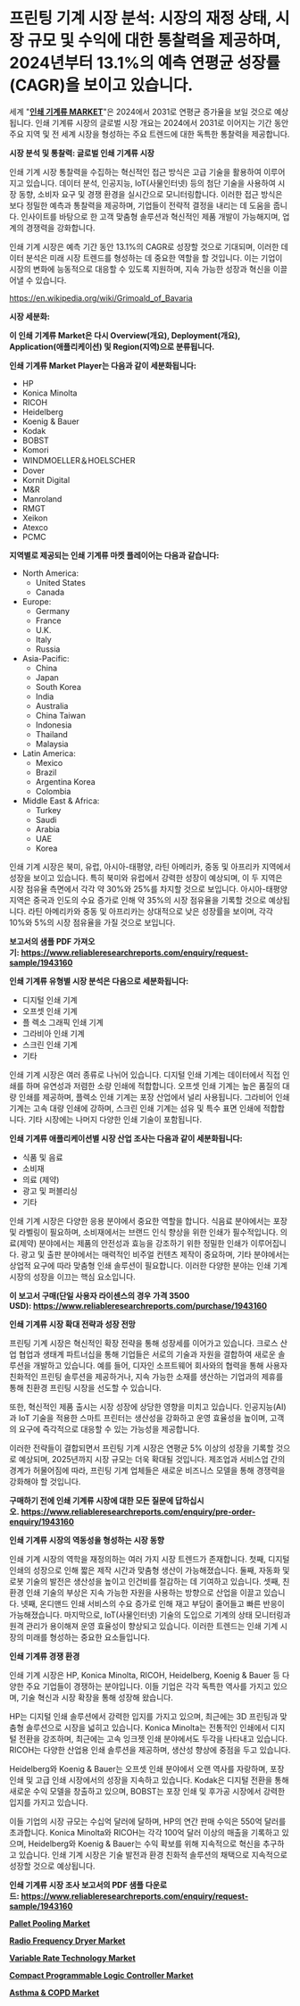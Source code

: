 <p><h1>프린팅 기계 시장 분석: 시장의 재정 상태, 시장 규모 및 수익에 대한 통찰력을 제공하며, 2024년부터 13.1%의 예측 연평균 성장률(CAGR)을 보이고 있습니다.</h1></p><p>세계 "<strong><a href="https://www.reliableresearchreports.com/printing-machinery-r1943160?utm_campaign=106&utm_medium=8&utm_source=Github&utm_content=ia&utm_term=22112024&utm_id=printing-machinery">인쇄 기계류 MARKET</a></strong>"은 2024에서 2031로 연평균 증가율을 보일 것으로 예상됩니다. 인쇄 기계류 시장의 글로벌 시장 개요는 2024에서 2031로 이어지는 기간 동안 주요 지역 및 전 세계 시장을 형성하는 주요 트렌드에 대한 독특한 통찰력을 제공합니다.</p>
<p><strong>시장 분석 및 통찰력: 글로벌 인쇄 기계류 시장</strong></p>
<p><p>인쇄 기계 시장 통찰력을 수집하는 혁신적인 접근 방식은 고급 기술을 활용하여 이루어지고 있습니다. 데이터 분석, 인공지능, IoT(사물인터넷) 등의 첨단 기술을 사용하여 시장 동향, 소비자 요구 및 경쟁 환경을 실시간으로 모니터링합니다. 이러한 접근 방식은 보다 정밀한 예측과 통찰력을 제공하며, 기업들이 전략적 결정을 내리는 데 도움을 줍니다. 인사이트를 바탕으로 한 고객 맞춤형 솔루션과 혁신적인 제품 개발이 가능해지며, 업계의 경쟁력을 강화합니다. </p><p>인쇄 기계 시장은 예측 기간 동안 13.1%의 CAGR로 성장할 것으로 기대되며, 이러한 데이터 분석은 미래 시장 트렌드를 형성하는 데 중요한 역할을 할 것입니다. 이는 기업이 시장의 변화에 능동적으로 대응할 수 있도록 지원하며, 지속 가능한 성장과 혁신을 이끌어낼 수 있습니다.</p></p>
<p><a href="%7CAUTHORITHY_DOMAIN_URL%7C?utm_campaign=106&utm_medium=8&utm_source=Github&utm_content=ia&utm_term=22112024&utm_id=printing-machinery">https://en.wikipedia.org/wiki/Grimoald_of_Bavaria</a></p>
<p><strong>시장 세분화:</strong></p>
<p><strong>이 인쇄 기계류 Market은 다시 Overview(개요), Deployment(개요), Application(애플리케이션) 및 Region(지역)으로 분류됩니다.</strong></p>
<p><strong>인쇄 기계류 Market Player는 다음과 같이 세분화됩니다:</strong></p>
<p><ul><li>HP</li><li>Konica Minolta</li><li>RICOH</li><li>Heidelberg</li><li>Koenig & Bauer</li><li>Kodak</li><li>BOBST</li><li>Komori</li><li>WINDMOELLER＆HOELSCHER</li><li>Dover</li><li>Kornit Digital</li><li>M&R</li><li>Manroland</li><li>RMGT</li><li>Xeikon</li><li>Atexco</li><li>PCMC</li></ul></p>
<p><strong>지역별로 제공되는 인쇄 기계류 마켓 플레이어는 다음과 같습니다:</strong></p>
<p><ul>
    <li>
        North America:
        <ul>
            <li>United States</li>
            <li>Canada</li>
        </ul>
    </li>
    <li>
        Europe:
        <ul>
            <li>Germany</li>
            <li>France</li>
            <li>U.K.</li>
            <li>Italy</li>
            <li>Russia</li>
        </ul>
    </li>
    <li>
        Asia-Pacific:
        <ul>
            <li>China</li>
            <li>Japan</li>
            <li>South Korea</li>
            <li>India</li>
            <li>Australia</li>
            <li>China Taiwan</li>
            <li>Indonesia</li>
            <li>Thailand</li>
            <li>Malaysia</li>
        </ul>
    </li>
    <li>
        Latin America:
        <ul>
            <li>Mexico</li>
            <li>Brazil</li>
            <li>Argentina Korea</li>
            <li>Colombia</li>
        </ul>
    </li>
    <li>
        Middle East & Africa:
        <ul>
            <li>Turkey</li>
            <li>Saudi</li>
            <li>Arabia</li>
            <li>UAE</li>
            <li>Korea</li>
        </ul>
    </li>
    </ul></p>
<p><p>인쇄 기계 시장은 북미, 유럽, 아시아-태평양, 라틴 아메리카, 중동 및 아프리카 지역에서 성장을 보이고 있습니다. 특히 북미와 유럽에서 강력한 성장이 예상되며, 이 두 지역은 시장 점유율 측면에서 각각 약 30%와 25%를 차지할 것으로 보입니다. 아시아-태평양 지역은 중국과 인도의 수요 증가로 인해 약 35%의 시장 점유율을 기록할 것으로 예상됩니다. 라틴 아메리카와 중동 및 아프리카는 상대적으로 낮은 성장률을 보이며, 각각 10%와 5%의 시장 점유율을 가질 것으로 보입니다.</p></p>
<p><strong>보고서의 샘플 PDF 가져오기:&nbsp;<a href="https://www.reliableresearchreports.com/enquiry/request-sample/1943160?utm_campaign=106&utm_medium=8&utm_source=Github&utm_content=ia&utm_term=22112024&utm_id=printing-machinery">https://www.reliableresearchreports.com/enquiry/request-sample/1943160</a></strong></p>
<p><strong>인쇄 기계류 유형별 시장 분석은 다음으로 세분화됩니다:</strong></p>
<p><ul><li>디지털 인쇄 기계</li><li>오프셋 인쇄 기계</li><li>플 렉소 그래픽 인쇄 기계</li><li>그라비아 인쇄 기계</li><li>스크린 인쇄 기계</li><li>기타</li></ul></p>
<p><p>인쇄 기계 시장은 여러 종류로 나뉘어 있습니다. 디지털 인쇄 기계는 데이터에서 직접 인쇄를 하며 유연성과 저렴한 소량 인쇄에 적합합니다. 오프셋 인쇄 기계는 높은 품질의 대량 인쇄를 제공하며, 플렉소 인쇄 기계는 포장 산업에서 널리 사용됩니다. 그라비어 인쇄 기계는 고속 대량 인쇄에 강하며, 스크린 인쇄 기계는 섬유 및 특수 표면 인쇄에 적합합니다. 기타 시장에는 나머지 다양한 인쇄 기술이 포함됩니다.</p></p>
<p><strong>인쇄 기계류 애플리케이션별 시장 산업 조사는 다음과 같이 세분화됩니다:</strong></p>
<p><ul><li>식품 및 음료</li><li>소비재</li><li>의료 (제약)</li><li>광고 및 퍼블리싱</li><li>기타</li></ul></p>
<p><p>인쇄 기계 시장은 다양한 응용 분야에서 중요한 역할을 합니다. 식음료 분야에서는 포장 및 라벨링이 필요하며, 소비재에서는 브랜드 인식 향상을 위한 인쇄가 필수적입니다. 의료(제약) 분야에서는 제품의 안전성과 효능을 강조하기 위한 정밀한 인쇄가 이루어집니다. 광고 및 출판 분야에서는 매력적인 비주얼 컨텐츠 제작이 중요하며, 기타 분야에서는 상업적 요구에 따라 맞춤형 인쇄 솔루션이 필요합니다. 이러한 다양한 분야는 인쇄 기계 시장의 성장을 이끄는 핵심 요소입니다.</p></p>
<p><strong>이 보고서 구매(단일 사용자 라이센스의 경우 가격 3500 USD):&nbsp;<a href="https://www.reliableresearchreports.com/purchase/1943160?utm_campaign=106&utm_medium=8&utm_source=Github&utm_content=ia&utm_term=22112024&utm_id=printing-machinery">https://www.reliableresearchreports.com/purchase/1943160</a></strong></p>
<p><strong>인쇄 기계류 시장 확대 전략과 성장 전망</strong></p>
<p><p>프린팅 기계 시장은 혁신적인 확장 전략을 통해 성장세를 이어가고 있습니다. 크로스 산업 협업과 생태계 파트너십을 통해 기업들은 서로의 기술과 자원을 결합하여 새로운 솔루션을 개발하고 있습니다. 예를 들어, 디자인 소프트웨어 회사와의 협력을 통해 사용자 친화적인 프린팅 솔루션을 제공하거나, 지속 가능한 소재를 생산하는 기업과의 제휴를 통해 친환경 프린팅 시장을 선도할 수 있습니다. </p><p>또한, 혁신적인 제품 출시는 시장 성장에 상당한 영향을 미치고 있습니다. 인공지능(AI)과 IoT 기술을 적용한 스마트 프린터는 생산성을 강화하고 운영 효율성을 높이며, 고객의 요구에 즉각적으로 대응할 수 있는 가능성을 제공합니다. </p><p>이러한 전략들이 결합되면서 프린팅 기계 시장은 연평균 5% 이상의 성장을 기록할 것으로 예상되며, 2025년까지 시장 규모는 더욱 확대될 것입니다. 제조업과 서비스업 간의 경계가 허물어짐에 따라, 프린팅 기계 업체들은 새로운 비즈니스 모델을 통해 경쟁력을 강화해야 할 것입니다.</p></p>
<p><strong>구매하기 전에 인쇄 기계류 시장에 대한 모든 질문에 답하십시오.&nbsp;<a href="https://www.reliableresearchreports.com/enquiry/pre-order-enquiry/1943160?utm_campaign=106&utm_medium=8&utm_source=Github&utm_content=ia&utm_term=22112024&utm_id=printing-machinery">https://www.reliableresearchreports.com/enquiry/pre-order-enquiry/1943160</a></strong><strong></strong></p>
<p><strong>인쇄 기계류 시장의 역동성을 형성하는 시장 동향</strong></p>
<p><p>인쇄 기계 시장의 역학을 재정의하는 여러 가지 시장 트렌드가 존재합니다. 첫째, 디지털 인쇄의 성장으로 인해 짧은 제작 시간과 맞춤형 생산이 가능해졌습니다. 둘째, 자동화 및 로봇 기술의 발전은 생산성을 높이고 인건비를 절감하는 데 기여하고 있습니다. 셋째, 친환경 인쇄 기술의 부상은 지속 가능한 자원을 사용하는 방향으로 산업을 이끌고 있습니다. 넷째, 온디맨드 인쇄 서비스의 수요 증가로 인해 재고 부담이 줄어들고 빠른 반응이 가능해졌습니다. 마지막으로, IoT(사물인터넷) 기술의 도입으로 기계의 상태 모니터링과 원격 관리가 용이해져 운영 효율성이 향상되고 있습니다. 이러한 트렌드는 인쇄 기계 시장의 미래를 형성하는 중요한 요소들입니다.</p></p>
<p><strong>인쇄 기계류 경쟁 환경</strong></p>
<p><p>인쇄 기계 시장은 HP, Konica Minolta, RICOH, Heidelberg, Koenig & Bauer 등 다양한 주요 기업들이 경쟁하는 분야입니다. 이들 기업은 각각 독특한 역사를 가지고 있으며, 기술 혁신과 시장 확장을 통해 성장해 왔습니다.</p><p>HP는 디지털 인쇄 솔루션에서 강력한 입지를 가지고 있으며, 최근에는 3D 프린팅과 맞춤형 솔루션으로 시장을 넓히고 있습니다. Konica Minolta는 전통적인 인쇄에서 디지털 전환을 강조하며, 최근에는 고속 잉크젯 인쇄 분야에서도 두각을 나타내고 있습니다. RICOH는 다양한 산업용 인쇄 솔루션을 제공하며, 생산성 향상에 중점을 두고 있습니다.</p><p>Heidelberg와 Koenig & Bauer는 오프셋 인쇄 분야에서 오랜 역사를 자랑하며, 포장 인쇄 및 고급 인쇄 시장에서의 성장을 지속하고 있습니다. Kodak은 디지털 전환을 통해 새로운 수익 모델을 창출하고 있으며, BOBST는 포장 인쇄 및 후가공 시장에서 강력한 입지를 가지고 있습니다.</p><p>이들 기업의 시장 규모는 수십억 달러에 달하며, HP의 연간 판매 수익은 550억 달러를 초과합니다. Konica Minolta와 RICOH는 각각 100억 달러 이상의 매출을 기록하고 있으며, Heidelberg와 Koenig & Bauer는 수익 확보를 위해 지속적으로 혁신을 추구하고 있습니다. 인쇄 기계 시장은 기술 발전과 환경 친화적 솔루션의 채택으로 지속적으로 성장할 것으로 예상됩니다.</p></p>
<p><strong>인쇄 기계류 시장 조사 보고서의 PDF 샘플 다운로드:&nbsp;<a href="https://www.reliableresearchreports.com/enquiry/request-sample/1943160?utm_campaign=106&utm_medium=8&utm_source=Github&utm_content=ia&utm_term=22112024&utm_id=printing-machinery">https://www.reliableresearchreports.com/enquiry/request-sample/1943160</a></strong></p>
<p><strong><p><a href="https://www.linkedin.com/pulse/future-market-revenue-growth-pallet-pooling-103-cagr-2024-pttde?utm_campaign=106&utm_medium=8&utm_source=Github&utm_content=ia&utm_term=22112024&utm_id=printing-machinery">Pallet Pooling Market</a></p><p><a href="https://github.com/julyju69/Market-Research-Report-List-5/blob/main/radio-frequency-dryer-market.md?utm_campaign=106&utm_medium=8&utm_source=Github&utm_content=ia&utm_term=22112024&utm_id=printing-machinery">Radio Frequency Dryer Market</a></p><p><a href="https://www.linkedin.com/pulse/variable-rate-technology-market-analysis-2024-2031-finoe?utm_campaign=106&utm_medium=8&utm_source=Github&utm_content=ia&utm_term=22112024&utm_id=printing-machinery">Variable Rate Technology Market</a></p><p><a href="https://github.com/nathandecarvalho/Market-Research-Report-List-5/blob/main/compact-programmable-logic-controller-market.md?utm_campaign=106&utm_medium=8&utm_source=Github&utm_content=ia&utm_term=22112024&utm_id=printing-machinery">Compact Programmable Logic Controller Market</a></p><p><a href="https://issuu.com/reportprime-2/docs/asthma-copd-market-size-2030.pptx_a961a791bd0825?utm_campaign=106&utm_medium=8&utm_source=Github&utm_content=ia&utm_term=22112024&utm_id=printing-machinery">Asthma & COPD Market</a></p></strong></p>